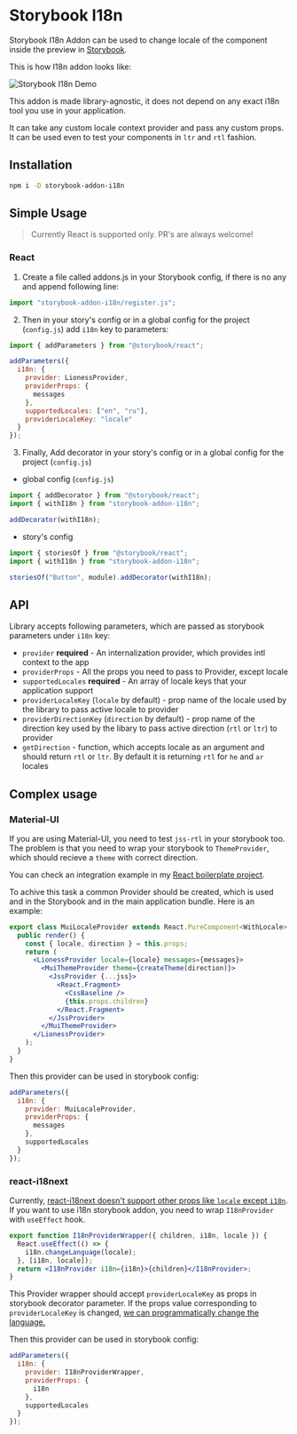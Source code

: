 # Storybook I18n

Storybook I18n Addon can be used to change locale of the component inside the preview in [Storybook](https://storybook.js.org).

This is how I18n addon looks like:

![Storybook I18n Demo](docs/storybook-i18n-example.png)

This addon is made library-agnostic, it does not depend on any exact i18n tool you use in your application.

It can take any custom locale context provider and pass any custom props.
It can be used even to test your components in `ltr` and `rtl` fashion.

## Installation

```sh
npm i -D storybook-addon-i18n
```

## Simple Usage

> Currently React is supported only. PR's are always welcome!

### React

1. Create a file called addons.js in your Storybook config, if there is no any and append following line:

```js
import "storybook-addon-i18n/register.js";
```

2. Then in your story's config or in a global config for the project (`config.js`) add `i18n` key to parameters:

```js
import { addParameters } from "@storybook/react";

addParameters({
  i18n: {
    provider: LionessProvider,
    providerProps: {
      messages
    },
    supportedLocales: ["en", "ru"],
    providerLocaleKey: "locale"
  }
});
```

3. Finally, Add decorator in your story's config or in a global config for the project (`config.js`)

- global config (`config.js`)

```js
import { addDecorator } from "@storybook/react";
import { withI18n } from "storybook-addon-i18n";

addDecorator(withI18n);
```

- story's config

```js
import { storiesOf } from "@storybook/react";
import { withI18n } from "storybook-addon-i18n";

storiesOf("Button", module).addDecorator(withI18n);
```

## API

Library accepts following parameters, which are passed as storybook parameters under `i18n` key:

- `provider` **required** - An internalization provider, which provides intl context to the app
- `providerProps` - All the props you need to pass to Provider, except locale
- `supportedLocales` **required** - An array of locale keys that your application support
- `providerLocaleKey` (`locale` by default) - prop name of the locale used by the library to pass active locale to provider
- `providerDirectionKey` (`direction` by default) - prop name of the direction key used by the libary to pass active direction (`rtl` or `ltr`) to provider
- `getDirection` - function, which accepts locale as an argument and should return `rtl` or `ltr`. By default it is returning `rtl` for `he` and `ar` locales

## Complex usage

### Material-UI

If you are using Material-UI, you need to test `jss-rtl` in your storybook too. The problem is that you need to wrap your storybook to `ThemeProvider`, which should recieve a `theme` with correct direction.

You can check an integration example in my [React boilerplate project](https://github.com/trucknet-io/trucknet-boilerplate-typescript-react).

To achive this task a common Provider should be created, which is used and in the Storybook and in the main application bundle. Here is an example:

```jsx
export class MuiLocaleProvider extends React.PureComponent<WithLocale> {
  public render() {
    const { locale, direction } = this.props;
    return (
      <LionessProvider locale={locale} messages={messages}>
        <MuiThemeProvider theme={createTheme(direction)}>
          <JssProvider {...jss}>
            <React.Fragment>
              <CssBaseline />
              {this.props.children}
            </React.Fragment>
          </JssProvider>
        </MuiThemeProvider>
      </LionessProvider>
    );
  }
}
```

Then this provider can be used in storybook config:

```js
addParameters({
  i18n: {
    provider: MuiLocaleProvider,
    providerProps: {
      messages
    },
    supportedLocales
  }
});
```

### react-i18next

Currently, [react-i18next doesn't support other props like `locale` except `i18n`](https://react.i18next.com/latest/i18nextprovider#i-18-nextprovider-props). If you want to use i18n storybook addon, you need to wrap `I18nProvider` with `useEffect` hook.

```jsx
export function I18nProviderWrapper({ children, i18n, locale }) {
  React.useEffect(() => {
    i18n.changeLanguage(locale);
  }, [i18n, locale]);
  return <I18nProvider i18n={i18n}>{children}</I18nProvider>;
}
```

This Provider wrapper should accept `providerLocaleKey` as props in storybook decorator parameter. If the props value corresponding to `providerLocaleKey` is changed, [we can programmatically change the language.](https://www.i18next.com/overview/api#changelanguage)

Then this provider can be used in storybook config:

```js
addParameters({
  i18n: {
    provider: I18nProviderWrapper,
    providerProps: {
      i18n
    },
    supportedLocales
  }
});
```
